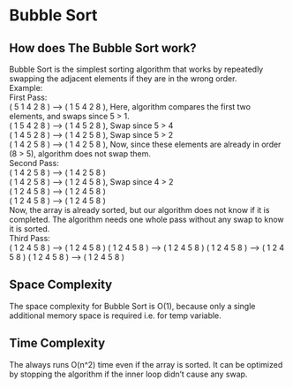  #  Bubble Sort
##  How does The Bubble Sort work?
Bubble Sort is the simplest sorting algorithm that works by repeatedly swapping the adjacent elements if they are in the wrong order. <br/>
Example:  <br/>
First Pass: <br/>
( 5 1 4 2 8 ) –> ( 1 5 4 2 8 ), Here, algorithm compares the first two elements, and swaps since 5 > 1. <br/>
( 1 5 4 2 8 ) –>  ( 1 4 5 2 8 ), Swap since 5 > 4 <br/>
( 1 4 5 2 8 ) –>  ( 1 4 2 5 8 ), Swap since 5 > 2 <br/>
( 1 4 2 5 8 ) –> ( 1 4 2 5 8 ), Now, since these elements are already in order (8 > 5), algorithm does not swap them. <br/>
Second Pass: <br/>
( 1 4 2 5 8 ) –> ( 1 4 2 5 8 ) <br/>
( 1 4 2 5 8 ) –> ( 1 2 4 5 8 ), Swap since 4 > 2 <br/>
( 1 2 4 5 8 ) –> ( 1 2 4 5 8 ) <br/>
( 1 2 4 5 8 ) –>  ( 1 2 4 5 8 ) <br/>
Now, the array is already sorted, but our algorithm does not know if it is completed. The algorithm needs one whole pass without any swap to know it is sorted. <br/>
Third Pass:  <br/>
( 1 2 4 5 8 ) –> ( 1 2 4 5 8 ) 
( 1 2 4 5 8 ) –> ( 1 2 4 5 8 ) 
( 1 2 4 5 8 ) –> ( 1 2 4 5 8 ) 
( 1 2 4 5 8 ) –> ( 1 2 4 5 8 ) 
##  Space Complexity
The space complexity for Bubble Sort is O(1), because only a single additional memory space is required i.e. for temp variable.
##  Time Complexity
The always runs O(n^2) time even if the array is sorted. It can be optimized by stopping the algorithm if the inner loop didn’t cause any swap. 
